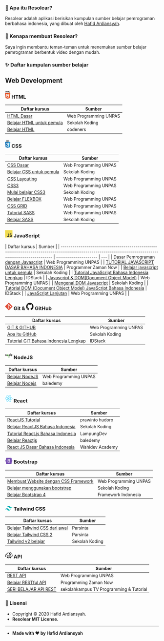 ### 🤔 Apa itu Resolear?

Resolear adalah aplikasi berisikan kumpulan sumber belajar pemrograman berbahasa indonesia, yang dibuat oleh <a href="https://github.com/hafidardiansyah"> Hafid Ardiansyah</a>.

### 🎉 Kenapa membuat Resolear?

Saya ingin membantu teman-teman untuk menemukan sumber belajar pemrograman berbentuk video dengan mudah.

### ✨ Daftar kumpulan sumber belajar

## Web Development

### <img src="assets/icons/html.svg" height="24"> HTML

| Daftar kursus                                                                                                    | Sumber                |
| ---------------------------------------------------------------------------------------------------------------- | --------------------- |
| [HTML Dasar](https://www.youtube.com/watch?v=NBZ9Ro6UKV8&list=PLFIM0724LjIVuONHysfOK0ZtiqUWvrx4F)                | Web Programming UNPAS |
| [Belajar HTML untuk pemula](https://www.youtube.com/watch?v=kr4882GSwpA&list=PLCZlgfAG0GXC9ojTmU95BRefbJoi4clY-) | Sekolah Koding        |
| [Belajar HTML](https://www.youtube.com/watch?v=uSb9c6QelSc&list=PLSv5rWbwie71s8EE1QpuEi0Liqdi523BX)              | codeners              |

### <img src="assets/icons/css.svg" height="24"> CSS

| Daftar kursus                                                                                                   | Sumber                |
| --------------------------------------------------------------------------------------------------------------- | --------------------- |
| [CSS Dasar](https://www.youtube.com/watch?v=CleFk3BZB3g&list=PLFIM0718LjIUBrbm6Gdh6k7ZUvPIAZm7p)                | Web Programming UNPAS |
| [Belajar CSS untuk pemula](https://www.youtube.com/watch?v=rbTEOOucUOs&list=PLCZlgfAG0GXAvVZ1Wb1D7HVAPNJGk4f-G) | Sekolah Koding        |
| [CSS Layouting](https://www.youtube.com/watch?v=Phn2eN6j0pg&list=PLFIM0718LjIUu4Ju9GUL5zpLcuq08TKYr)            | Web Programming UNPAS |
| [CSS3](https://www.youtube.com/watch?v=J0a6YUUAsd4&list=PLFIM0718LjIVCmrSWbZPKCccCkfFw-Naa)                     | Web Programming UNPAS |
| [Mulai belajar CSS3](https://www.youtube.com/watch?v=Y7zn7zhAIi8&list=PLCZlgfAG0GXAcU8NqgbY065mo9Sho-5Tc)       | Sekolah Koding        |
| [Belajar FLEXBOX](https://www.youtube.com/watch?v=-J372iDFU8Y&list=PLFIM0718LjIU1lWlM34j6E9fMlrrSGZ1k)          | Web Programming UNPAS |
| [CSS GRID](https://www.youtube.com/watch?v=qCMLP6GtyBc&list=PLFIM0718LjIXmbwX0dEsoRVX-PC16vmuw)                 | Web Programming UNPAS |
| [Tutorial SASS](https://www.youtube.com/watch?v=XZXBqpGU8n4&list=PLFIM0718LjIUqemgG97MAOK0J_berlQM5)            | Web Programming UNPAS |
| [Belajar SASS](https://www.youtube.com/watch?v=SFlK2tzBmcQ&list=PLCZlgfAG0GXBIi8ZDcuN658AzNAzFN0Kv)             | Sekolah Koding        |

### <img src="assets/icons/js.svg" width="24"> JavaScript

| Daftar kursus                                                                                                                                           | Sumber                |
| ------------------------------------------------------------------------------------------------------------------------------------------------------- | --------------------- | --- |
| [Dasar Pemrograman dengan Javascript](https://www.youtube.com/watch?v=RUTV_5m4VeI&list=PLFIM0718LjIWXagluzROrA-iBY9eeUt4w)                              | Web Programming UNPAS |
| [TUTORIAL JAVASCRIPT DASAR BAHASA INDONESIA](https://www.youtube.com/watch?v=SDROba_M42g)                                                               | Programmer Zaman Now  |
| [Belajar javascript untuk pemula](https://www.youtube.com/watch?v=ttYTx_wGcQY&list=PLCZlgfAG0GXAiH1acKFPx8EtpJAq44gjP)                                  | Sekolah Koding        |
| [Tutorial JavaScript Bahasa Indonesia Lengkap](https://www.youtube.com/watch?v=To1O7QFe-2E&list=PL1aMeb5UP_PGc_FLQa9iD5KkFB9L2cXqF)                     | IDStack               |
| [Javascript & DOM(Document Object Model)](https://www.youtube.com/watch?v=aT60R1cySLM&list=PLFIM0718LjIWB3YRoQbQh82ZewAGtE2-3)                          | Web Programming UNPAS |
| [Mengenal DOM Javascript](https://www.youtube.com/watch?v=X3nmuxZVpP4&list=PLCZlgfAG0GXCYyHqv8llpZpnTpnCRs94G)                                          | Sekolah Koding        |
| [Tutorial DOM (Document Object Model) JavaScript Bahasa Indonesia](https://www.youtube.com/watch?v=ljSCNdV8eDo&list=PL1aMeb5UP_PFwwuiDCeOwHIlsy-Dcwlqf) | IDStack               |
| [JavaScript Lanjutan](https://www.youtube.com/watch?v=RwT41El778A&list=PLFIM0718LjIUGpY8wmE41W7rTJo_3Y46-)                                              | Web Programming UNPAS |     |

### <img src="assets/icons/git.svg" width="24"> Git & <img src="assets/icons/github.svg" width="24"> GitHub

| Daftar kursus                                                                                                                | Sumber                |
| ---------------------------------------------------------------------------------------------------------------------------- | --------------------- |
| [GIT & GITHUB](https://www.youtube.com/watch?v=lTMZxWMjXQU&list=PLFIM0718LjIVknj6sgsSceMqlq242-jNf)                          | Web Programming UNPAS |
| [Apa itu GitHub](https://www.youtube.com/watch?v=cM-zpc8LUk0&list=PLCZlgfAG0GXCtwnagWsUzZum1CFZYqrB5)                        | Sekolah Koding        |
| [Tutorial GIT Bahasa Indonesia Lengkap](https://www.youtube.com/watch?v=i7fnAxHAp0M&list=PL1aMeb5UP_PHXTV_Xpt-19x_rVPXrymOM) | IDStack               |

### <img src="assets/icons/nodejs.svg" width="24"> NodeJS

| Daftar kursus                                                                                         | Sumber                |
| ----------------------------------------------------------------------------------------------------- | --------------------- |
| [Belajar NodeJS](https://www.youtube.com/watch?v=sSLJx5t4OJ4&list=PLFIM0718LjIW-XBdVOerYgKegBtD6rSfD) | Web Programming UNPAS |
| [Belajar Nodejs](https://www.youtube.com/watch?v=8gpc3W-6-s8&list=PL9At9z2rvOC8ETtj8X1w5HLcaRUmRoS-3) | baledemy              |

### <img src="assets/icons/react.svg" width="24"> React

| Daftar kursus                                                                                                             | Sumber          |
| ------------------------------------------------------------------------------------------------------------------------- | --------------- |
| [ReactJS Tutorial](https://www.youtube.com/watch?v=5kHyviqjhCk&list=PLU4DS8KR-LJ03qEsHn9zV4qdhcWtusBqb)                   | prawinto hudoro |
| [Belajar ReactJS Bahasa Indonesia](https://www.youtube.com/watch?v=ZNVRETPPW24&list=PLCZlgfAG0GXALZIcEe2t3XVuQ50JYbsbA)   | Sekolah Koding  |
| [Tutorial React.js Bahasa Indonesia](https://www.youtube.com/watch?v=3M4dFZL5NRs&list=PLp6BJq2fT_g91yCNCWi_bIe-ng7S7rt6V) | LampungDev      |
| [Belajar Reactjs](https://www.youtube.com/watch?v=gZQtT7MulYE&list=PL9At9z2rvOC8-NBRMj6WjgN3Vy71hwY3n)                    | baledemy        |
| [React JS Dasar Bahasa Indonesia](https://www.youtube.com/watch?v=AYb7l6XDlPo&list=PLIan8aHxsPj0XtJjWW04hN24fWXrCpLkY)    | Wahidev Academy |

### <img src="assets/icons/bootstrap.svg" width="24"> Bootstrap

| Daftar kursus                                                                                                               | Sumber                |
| --------------------------------------------------------------------------------------------------------------------------- | --------------------- |
| [Membuat Website dengan CSS Framework](https://www.youtube.com/watch?v=NNW7Tg8CgAQ&list=PLFIM0718LjIVWpIhlNA_sU-4ZWvN4uSmb) | Web Programming UNPAS |
| [Belajar menggunakan bootstrap](https://www.youtube.com/watch?v=0cJDRnAufmY&list=PLCZlgfAG0GXC5wPjJGj1LvFaVK2cbN2GQ)        | Sekolah Koding        |
| [Belajar Bootstrap 4](https://www.youtube.com/watch?v=tvVO6Lnk5J0&list=PLce3Eyp7oY9-o3JavSawkXcazJSYx7KAf)                  | Framework Indonesia   |

### <img src="assets/icons/tailwindcss.svg" width="24"> Tailwind CSS

| Daftar kursus                                                                                                         | Sumber         |
| --------------------------------------------------------------------------------------------------------------------- | -------------- |
| [Belajar Tailwind CSS dari awal](https://www.youtube.com/watch?v=BgrFaioSgOs&list=PLRKMmwY3-5MzDRgC8eOLBKeA-ur_oRV5r) | Parsinta       |
| [Belajar Tailwind CSS 2](https://www.youtube.com/watch?v=zyM8JLrVSYc&list=PLRKMmwY3-5MwRmXsFmLXqcIZytzKdOScA)         | Parsinta       |
| [Tailwind v2 belajar](https://www.youtube.com/watch?v=rqdR9wbW71Y&list=PLCZlgfAG0GXC3A8LuUzbbWVWKD-CX5C3_)            | Sekolah Koding |

### <img src="assets/icons/rest-api.svg" width="24"> API

| Daftar kursus                                                                                                | Sumber                                  |
| ------------------------------------------------------------------------------------------------------------ | --------------------------------------- |
| [REST API](https://www.youtube.com/watch?v=vQJJ_K1JbEA&list=PLFIM0718LjIW7AsIbnhFg15t9yx4H-sQ0)              | Web Programming UNPAS                   |
| [Belajar RESTful API](https://www.youtube.com/watch?v=uG1YiueoLNc&list=PL-CtdCApEFH-g0XS7fraWEZ28M8DiykC4)   | Programming Zaman Now                   |
| [SERI BELAJAR API REST](https://www.youtube.com/watch?v=4sK2w5p93HM&list=PLea3rpAI1OjiyECqrWbZsFZkJzR9uESYj) | sekolahkampus TV Programming & Tutorial |

### 📝 Lisensi

- Copyright © 2020 Hafid Ardiansyah.
- **Resolear MIT License.**

---

- **Made with ❤️ by Hafid Ardiansyah**
